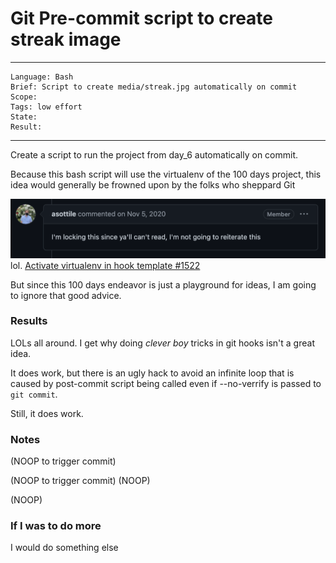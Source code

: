 # Git Pre-commit script to create streak image
---
```
Language: Bash
Brief: Script to create media/streak.jpg automatically on commit
Scope: 
Tags: low effort
State: 
Result: 
```
---

Create a script to run the project from day_6 automatically on commit. 

Because this bash script will use the virtualenv of the 100 days project, this idea would generally be frowned upon by the folks who sheppard Git

![](media/screen_shot_1.png)
lol.
[Activate virtualenv in hook template #1522](https://github.com/pre-commit/pre-commit/issues/1522)

But since this 100 days endeavor is just a playground for ideas, I am going to ignore that good advice.

### Results

LOLs all around. I get why doing _clever boy_ tricks in git hooks isn't a great idea.

It does work, but there is an ugly hack to avoid an infinite loop that is caused by post-commit script being called even if --no-verrify is passed to `git commit`.

Still, it does work.

### Notes
(NOOP to trigger commit)

(NOOP to trigger commit)
(NOOP)

(NOOP)

### If I was to do more
I would do something else